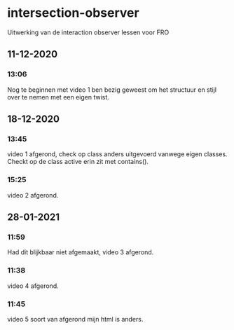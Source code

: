# intersection-observer

Uitwerking van de interaction observer lessen voor FRO

## 11-12-2020

### 13:06

Nog te beginnen met video 1 ben bezig geweest om het structuur en stijl over te nemen met een eigen twist.

## 18-12-2020

### 13:45

video 1 afgerond, check op class anders uitgevoerd vanwege eigen classes. Checkt op de class active erin zit met contains().

### 15:25

video 2 afgerond.

## 28-01-2021

### 11:59

Had dit blijkbaar niet afgemaakt, video 3 afgerond.

### 11:38

video 4 afgerond.

### 11:45

video 5 soort van afgerond mijn html is anders.